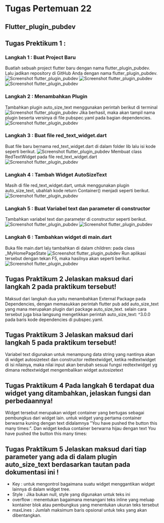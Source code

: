 # **Tugas Pertemuan 22**
## **Flutter_plugin_pubdev**
## Tugas Prektikum 1 :
 
### Langkah 1 : Buat Project Baru
Buatlah sebuah project flutter baru dengan nama flutter_plugin_pubdev. Lalu jadikan repository di GitHub Anda dengan nama flutter_plugin_pubdev.
![Screenshot flutter_plugin_pubdev](images/01.png)
![Screenshot flutter_plugin_pubdev](images/02.png)
![Screenshot flutter_plugin_pubdev](images/03.png)

### Langkah 2 : Menambahkan Plugin
Tambahkan plugin auto_size_text menggunakan perintah berikut di terminal
![Screenshot flutter_plugin_pubdev](images/04.png)
Jika berhasil, maka akan tampil nama plugin beserta versinya di file pubspec.yaml pada bagian dependencies.
![Screenshot flutter_plugin_pubdev](images/05.png)

### Langkah 3 : Buat file red_text_widget.dart
Buat file baru bernama red_text_widget.dart di dalam folder lib lalu isi kode seperti berikut.
![Screenshot flutter_plugin_pubdev](images/06.png)
Membuat class RedTextWidget pada file red_text_widget.dart
![Screenshot flutter_plugin_pubdev](images/07.png)

### Langkah 4 : Tambah Widget AutoSizeText
Masih di file red_text_widget.dart, untuk menggunakan plugin auto_size_text, ubahlah kode return Container() menjadi seperti berikut.
![Screenshot flutter_plugin_pubdev](images/08.png)

### Langkah 5 : Buat Variabel text dan parameter di constructor
Tambahkan variabel text dan parameter di constructor seperti berikut.
![Screenshot flutter_plugin_pubdev](images/09.png)
![Screenshot flutter_plugin_pubdev](images/10.png)

### Langkah 6 : Tambahkan widget di main.dart
Buka file main.dart lalu tambahkan di dalam children: pada class _MyHomePageState
![Screenshot flutter_plugin_pubdev](images/11.png)
Run aplikasi tersebut dengan tekan F5, maka hasilnya akan seperti berikut.
![Screenshot flutter_plugin_pubdev](images/12.png)

## Tugas Praktikum 2 Jelaskan maksud dari langkah 2 pada praktikum tersebut!
Maksud dari langkah dua yaitu menambahkan External Package pada Dependencies, dengan memasukkan perintah flutter pub add auto_size_text yang mana merupakan plugin dari package auto_size_text. selain cara tersebut juga bisa langsung mengetikkan perintah auto_size_text: ^3.0.0 pada baris kode dependencies di pubspec.yaml.
## Tugas Praktikum 3 Jelaskan maksud dari langkah 5 pada praktikum tersebut!
Variabel text digunakan untuk menampung data string yang nantinya akan di widget autosizetext dan constructor redtextwidget, ketika redtextwidget di isi nilainya, maka nilai input akan berubah sesuai fungsi redtextwidget yg dimana redtextwidget mengembalikan widget autosizetext
## Tugas Praktikum 4 Pada langkah 6 terdapat dua widget yang ditambahkan, jelaskan fungsi dan perbedaannya!
Widget tersebut merupakan widget container yang bertugas sebagai pembungkus dari widget lain. untuk widget yang pertama container berwarna kuning dengan text didalamnya "You have pushed the button this many times:". Dan widget kedua container berwarna hijau dengan text You have pushed the button this many times:
## Tugas Praktikum 5 Jelaskan maksud dari tiap parameter yang ada di dalam plugin auto_size_text berdasarkan tautan pada dokumentasi ini !
* Key : untuk mengontrol bagaimana suatu widget menggantikan widget lainnya di dalam widget tree.
* Style : Jika bukan null, style yang digunakan untuk teks ini
* overflow : menentukan bagaimana menangani teks inline yang meluap kontainer blok atau pembungkus yang menentukan ukuran teks tersebut
* maxLines : Jumlah maksimum baris opsional untuk teks yang akan dibentangkan.


